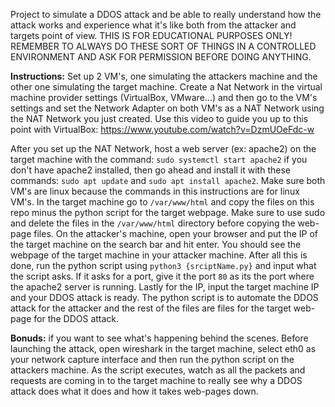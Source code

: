 Project to simulate a DDOS attack and be able to really understand how the attack works
and experience what it's like both from the attacker and targets point of view. 
                THIS IS FOR EDUCATIONAL PURPOSES ONLY! REMEMBER TO ALWAYS DO THESE SORT OF THINGS IN A CONTROLLED ENVIRONMENT AND ASK FOR PERMISSION BEFORE DOING ANYTHING. 

**Instructions:** Set up 2 VM's, one simulating the attackers machine and the other one simulating the target machine. Create a Nat Network in the virtual machine provider settings (VirtualBox, VMware...) and then go to the VM's settings and set the Network Adapter on both VM's as a NAT Network using the NAT Network you just created. Use this video to guide you up to this point with VirtualBox: https://www.youtube.com/watch?v=DzmUOeFdc-w

After you set up the NAT Network, host a web server (ex: apache2) on the target machine with the command: `sudo systemctl start apache2` if you don't have apache2 installed, then go ahead and install it with these commands: `sudo apt update` and `sudo apt install apache2`. Make sure both VM's are linux because the commands in this instructions are for linux VM's. In the target machine go to `/var/www/html` and copy the files on this repo minus the python script for the target webpage. Make sure to use sudo and delete the files in the `/var/www/html` directory before copying the web-page files. On the attacker's machine, open your browser and put the IP of the target machine on the search bar and hit enter. You should see the webpage of the target machine in your attacker machine. After all this is done, run the python script using `python3 {srciptName.py}` and input what the script asks. If it asks for a port, give it the port `80` as its the port where the apache2 server is running. Lastly for the IP, input the target machine IP and your DDOS attack is ready. The python script is to automate the DDOS attack for the attacker and the rest of the files are files for the target web-page for the DDOS attack. 

**Bonuds:** if you want to see what's happening behind the scenes. Before launching the attack, open wireshark in the target machine, select eth0 as your network capture interface and then run the python script on the attackers machine. As the script executes, watch as all the packets and requests are coming in to the target machine to really see why a DDOS attack does what it does and how it takes web-pages down.
